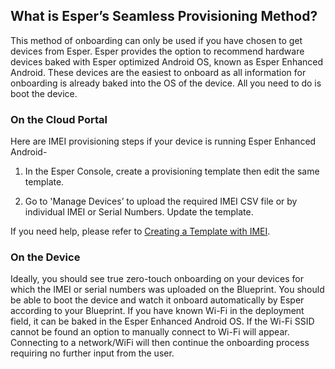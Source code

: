 ## What is Esper’s Seamless Provisioning Method?

This method of onboarding can only be used if you have chosen to get devices from Esper. Esper provides the option to recommend hardware devices baked with Esper optimized Android OS, known as Esper Enhanced Android. These devices are the easiest to onboard as all information for onboarding is already baked into the OS of the device. All you need to do is boot the device.

### On the Cloud Portal

Here are IMEI provisioning steps if your device is running Esper Enhanced Android-

1.  In the Esper Console, create a provisioning template then edit the same template.
    
2.  Go to 'Manage Devices’ to upload the required IMEI CSV file or by individual IMEI or Serial Numbers. Update the template.
    

If you need help, please refer to [Creating a Template with IMEI](./imei-provisioning.md).

### On the Device

Ideally, you should see true zero-touch onboarding on your devices for which the IMEI or serial numbers was uploaded on the Blueprint. You should be able to boot the device and watch it onboard automatically by Esper according to your Blueprint. If you have known Wi-Fi in the deployment field, it can be baked in the Esper Enhanced Android OS. If the Wi-Fi SSID cannot be found an option to manually connect to Wi-Fi will appear. Connecting to a network/WiFi will then continue the onboarding process requiring no further input from the user.


